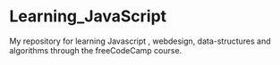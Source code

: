 # Learning_JavaScript
My repository for learning Javascript , webdesign, data-structures and algorithms through the freeCodeCamp course. 
